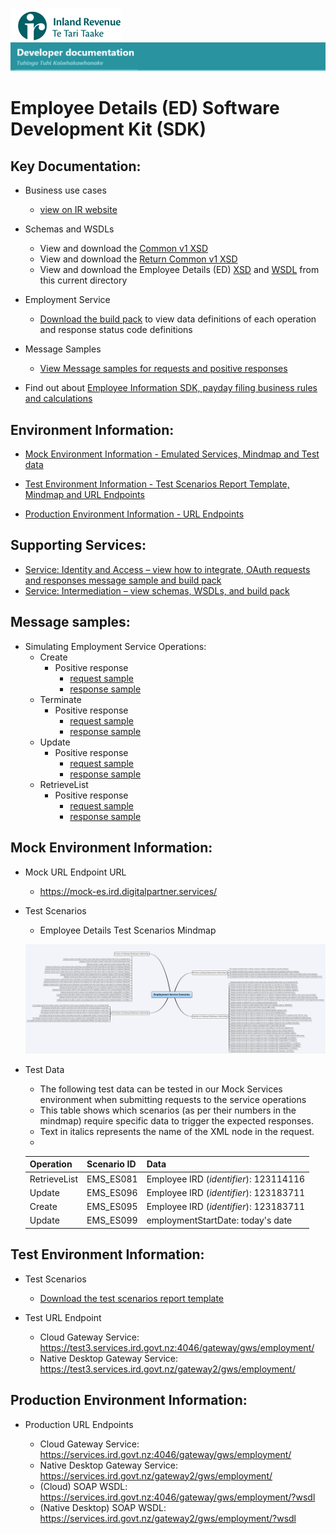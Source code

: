![IRD logo](../../Images/IRlogo.gif)
![Software Dev](../../Images/SoftwareDev.png)

Employee Details (ED) Software Development Kit (SDK)
=======================================

Key Documentation:
-------------

- Business use cases
	- [view on IR website](../Payday%20filing%20-%20ED%20and%20EI%20GWS%20business%20use%20cases.pdf)
	
- Schemas and WSDLs
	- View and download the [Common v1 XSD](../../Common%20XSD/Common.v1.xsd)
	- View and download the [Return Common v1 XSD](../../Common%20XSD/ReturnCommon.v1.xsd)
	- View and download the Employee Details (ED) [XSD](Employment.xsd) and [WSDL](EmploymentDevWsdl.wsdl) from this current directory
	
- Employment Service 
	- [Download the build pack](Gateway%20Services%20Build%20Pack%20-%20Employment%20Service.pdf) to view data definitions of each operation and response status code definitions
	
- Message Samples
    - [View Message samples for requests and positive responses](#message-samples)

- Find out about [Employee Information SDK, payday filing business rules and calculations](../)

## Environment Information: 

- [Mock Environment Information - Emulated Services, Mindmap and Test data](#mock-environment-information)
	
- [Test Environment Information - Test Scenarios Report Template, Mindmap and URL Endpoints](#test-environment-information)

- [Production Environment Information - URL Endpoints](#Production-Environment-Information)

## Supporting Services:

* [Service: Identity and Access – view how to integrate, OAuth requests and responses message sample and build pack](https://github.com/InlandRevenue/Gateway_Services-Access) 
* [Service: Intermediation – view schemas, WSDLs, and build pack](../Service%20-%20Intermediation)

Message samples:
-----------------

- Simulating Employment Service Operations:
    - Create
        - Positive response
            - [request sample](sample%20messages/body-employment-create-request.xml)
            - [response sample](sample%20messages/body-employment-create-response.xml)
    - Terminate
        - Positive response
            - [request sample](sample%20messages/body-employment-terminate-request.xml)
            - [response sample](sample%20messages/body-employment-terminate-response.xml)
    - Update
        - Positive response
            - [request sample](sample%20messages/body-employment-update-request.xml)
            - [response sample](sample%20messages/body-employment-update-response.xml)
    - RetrieveList
        - Positive response
            - [request sample](sample%20messages/body-employment-retrievelist-request.xml)
            - [response sample](sample%20messages/body-employment-retrievelist-response.xml)


Mock Environment Information:
-----------------

* Mock URL Endpoint URL
    - https://mock-es.ird.digitalpartner.services/

* Test Scenarios 
	- Employee Details Test Scenarios Mindmap
	
	![Test Scenarios](images/Employee_Details_Test_Scenarios_Mind_Map.png)

*  Test Data
	- The following test data can be tested in our Mock Services environment when submitting requests to the service operations
	- This table shows which scenarios (as per their numbers in the mindmap) require specific data to trigger the expected responses. 
	- Text in italics represents the name of the XML node in the request.
	-

	Operation | Scenario ID | Data
	--- | --- | ---
	RetrieveList | EMS_ES081 | Employee IRD (*identifier*): 123114116
	Update | EMS_ES096 | Employee IRD (*identifier*): 123183711
	Create | EMS_ES095 | Employee IRD (*identifier*): 123183711
	Update | EMS_ES099 | employmentStartDate: today's date


Test Environment Information:
-----------------

* Test Scenarios
	- [Download the test scenarios report template](Payday%20Filing%20–%20Employee%20Details%20-%20Test%20Report%20Template.docx)


* Test URL Endpoint
    - Cloud Gateway Service: https://test3.services.ird.govt.nz:4046/gateway/gws/employment/
    - Native Desktop Gateway Service: https://test3.services.ird.govt.nz/gateway2/gws/employment/
            
Production Environment Information:
-----------------

* Production URL Endpoints

	- Cloud Gateway Service: https://services.ird.govt.nz:4046/gateway/gws/employment/
	- Native Desktop Gateway Service: https://services.ird.govt.nz/gateway2/gws/employment/
	- (Cloud) SOAP WSDL: https://services.ird.govt.nz:4046/gateway/gws/employment/?wsdl
	- (Native Desktop) SOAP WSDL: https://services.ird.govt.nz/gateway2/gws/employment/?wsdl